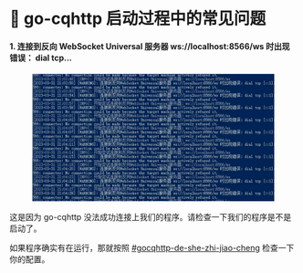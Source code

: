 # 🧳 go-cqhttp 启动过程中的常见问题

#### 1. 连接到反向 WebSocket Universal 服务器 ws://localhost:8566/ws 时出现错误： dial tcp...

<figure><img src="../.gitbook/assets/image (29).png" alt=""><figcaption></figcaption></figure>

这是因为 go-cqhttp 没法成功连接上我们的程序。请检查一下我们的程序是不是启动了。

如果程序确实有在运行，那就按照 [#gocqhttp-de-she-zhi-jiao-cheng](../pei-zhi-wen-jian-jiao-cheng/dui-jie-liao-tian-ping-tai/dui-jie-onebot-gocqhttp.md#gocqhttp-de-she-zhi-jiao-cheng "mention") 检查一下你的配置。


